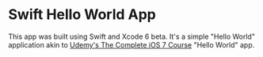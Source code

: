 Swift Hello World App
====================

This app was built using Swift and Xcode 6 beta. It's a simple "Hello World" application akin to [Udemy's The Complete iOS 7 Course](https://www.udemy.com/the-complete-ios-7-course-learn-by-building-14-apps/?dtcode=yc651tcd) "Hello World" app.
